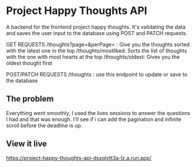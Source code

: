 # Project Happy Thoughts API

A backend for the frontend project happy thoughts. It's validating the data and saves the user input to the database using POST and PATCH requests. 


GET REQUESTS
  /thoughts?page=<page number>&perPage=<numbers per page> : Give you the thoughts sorted with the latest one in the top
    /thoughts/mostliked: Sorts the list of thoughts with the one with most hearts at the top
    /thoughts/oldest: Gives you the oldest thought first

POST/PATCH REQUESTS
/thoughts : use this endpoint to update or save to the database


## The problem

Everything went smoothly, I used the lives sessions to answer the questions I had and that was enough. I'll see if i can add the pagination and infinite scroll before the deadline is up. 

## View it live

https://project-happy-thoughts-api-dsxqivtt3a-lz.a.run.app/
